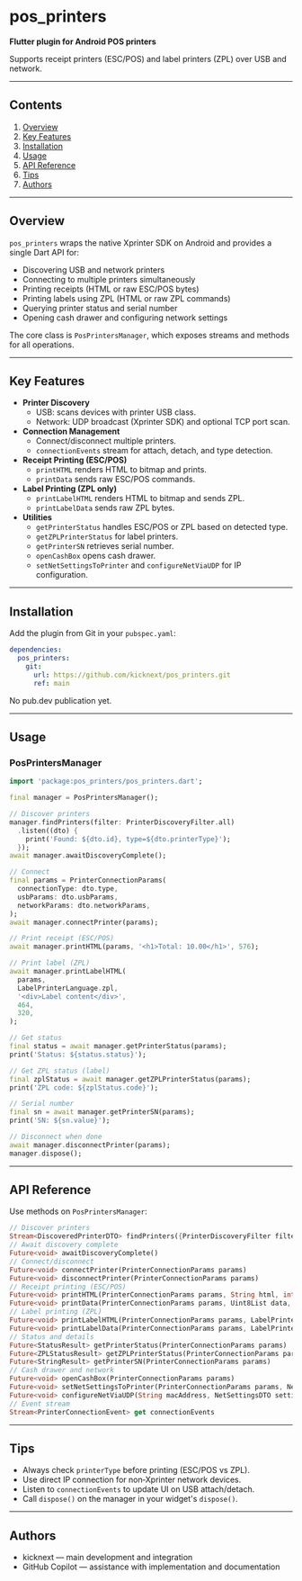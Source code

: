# pos_printers

**Flutter plugin for Android POS printers**

Supports receipt printers (ESC/POS) and label printers (ZPL) over USB and network.

---

## Contents
1. [Overview](#overview)
2. [Key Features](#key-features)
3. [Installation](#installation)
4. [Usage](#usage)
5. [API Reference](#api-reference)
6. [Tips](#tips)
7. [Authors](#authors)

---

## Overview

`pos_printers` wraps the native Xprinter SDK on Android and provides a single Dart API for:

- Discovering USB and network printers
- Connecting to multiple printers simultaneously
- Printing receipts (HTML or raw ESC/POS bytes)
- Printing labels using ZPL (HTML or raw ZPL commands)
- Querying printer status and serial number
- Opening cash drawer and configuring network settings

The core class is `PosPrintersManager`, which exposes streams and methods for all operations.

---

## Key Features

- **Printer Discovery**
  - USB: scans devices with printer USB class.
  - Network: UDP broadcast (Xprinter SDK) and optional TCP port scan.
- **Connection Management**
  - Connect/disconnect multiple printers.
  - `connectionEvents` stream for attach, detach, and type detection.
- **Receipt Printing (ESC/POS)**
  - `printHTML` renders HTML to bitmap and prints.
  - `printData` sends raw ESC/POS commands.
- **Label Printing (ZPL only)**
  - `printLabelHTML` renders HTML to bitmap and sends ZPL.
  - `printLabelData` sends raw ZPL bytes.
- **Utilities**
  - `getPrinterStatus` handles ESC/POS or ZPL based on detected type.
  - `getZPLPrinterStatus` for label printers.
  - `getPrinterSN` retrieves serial number.
  - `openCashBox` opens cash drawer.
  - `setNetSettingsToPrinter` and `configureNetViaUDP` for IP configuration.

---

## Installation

Add the plugin from Git in your `pubspec.yaml`:

```yaml
dependencies:
  pos_printers:
    git:
      url: https://github.com/kicknext/pos_printers.git
      ref: main
```

No pub.dev publication yet.

---

## Usage

### PosPrintersManager

```dart
import 'package:pos_printers/pos_printers.dart';

final manager = PosPrintersManager();

// Discover printers
manager.findPrinters(filter: PrinterDiscoveryFilter.all)
  .listen((dto) {
    print('Found: ${dto.id}, type=${dto.printerType}');
  });
await manager.awaitDiscoveryComplete();

// Connect
final params = PrinterConnectionParams(
  connectionType: dto.type,
  usbParams: dto.usbParams,
  networkParams: dto.networkParams,
);
await manager.connectPrinter(params);

// Print receipt (ESC/POS)
await manager.printHTML(params, '<h1>Total: 10.00</h1>', 576);

// Print label (ZPL)
await manager.printLabelHTML(
  params,
  LabelPrinterLanguage.zpl,
  '<div>Label content</div>',
  464,
  320,
);

// Get status
final status = await manager.getPrinterStatus(params);
print('Status: ${status.status}');

// Get ZPL status (label)
final zplStatus = await manager.getZPLPrinterStatus(params);
print('ZPL code: ${zplStatus.code}');

// Serial number
final sn = await manager.getPrinterSN(params);
print('SN: ${sn.value}');

// Disconnect when done
await manager.disconnectPrinter(params);
manager.dispose();
```

---

## API Reference

Use methods on `PosPrintersManager`:
```dart
// Discover printers
Stream<DiscoveredPrinterDTO> findPrinters({PrinterDiscoveryFilter filter})
// Await discovery complete
Future<void> awaitDiscoveryComplete()
// Connect/disconnect
Future<void> connectPrinter(PrinterConnectionParams params)
Future<void> disconnectPrinter(PrinterConnectionParams params)
// Receipt printing (ESC/POS)
Future<void> printHTML(PrinterConnectionParams params, String html, int width)
Future<void> printData(PrinterConnectionParams params, Uint8List data, int width)
// Label printing (ZPL)
Future<void> printLabelHTML(PrinterConnectionParams params, LabelPrinterLanguage lang, String html, int width, int height)
Future<void> printLabelData(PrinterConnectionParams params, LabelPrinterLanguage lang, Uint8List data, int width)
// Status and details
Future<StatusResult> getPrinterStatus(PrinterConnectionParams params)
Future<ZPLStatusResult> getZPLPrinterStatus(PrinterConnectionParams params)
Future<StringResult> getPrinterSN(PrinterConnectionParams params)
// Cash drawer and network
Future<void> openCashBox(PrinterConnectionParams params)
Future<void> setNetSettingsToPrinter(PrinterConnectionParams params, NetSettingsDTO settings)
Future<void> configureNetViaUDP(String macAddress, NetSettingsDTO settings)
// Event stream
Stream<PrinterConnectionEvent> get connectionEvents
```

---

## Tips

- Always check `printerType` before printing (ESC/POS vs ZPL).
- Use direct IP connection for non‑Xprinter network devices.
- Listen to `connectionEvents` to update UI on USB attach/detach.
- Call `dispose()` on the manager in your widget's `dispose()`.

---

## Authors

- kicknext — main development and integration
- GitHub Copilot — assistance with implementation and documentation
